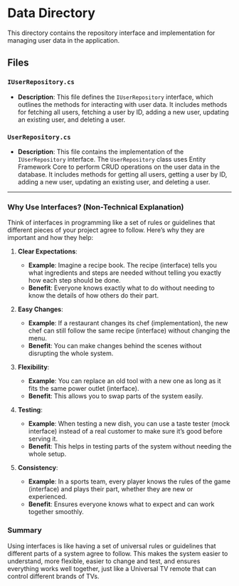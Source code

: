 # Data Directory

This directory contains the repository interface and implementation for managing user data in the application.

## Files

### `IUserRepository.cs`

- **Description**: 
  This file defines the `IUserRepository` interface, which outlines the methods for interacting with user data. It includes methods for fetching all users, fetching a user by ID, adding a new user, updating an existing user, and deleting a user.

### `UserRepository.cs`

- **Description**: 
  This file contains the implementation of the `IUserRepository` interface. The `UserRepository` class uses Entity Framework Core to perform CRUD operations on the user data in the database. It includes methods for getting all users, getting a user by ID, adding a new user, updating an existing user, and deleting a user.


---

### Why Use Interfaces? (Non-Technical Explanation)

Think of interfaces in programming like a set of rules or guidelines that different pieces of your project agree to follow. Here’s why they are important and how they help:

1. **Clear Expectations**:
   - **Example**: Imagine a recipe book. The recipe (interface) tells you what ingredients and steps are needed without telling you exactly how each step should be done.
   - **Benefit**: Everyone knows exactly what to do without needing to know the details of how others do their part.

2. **Easy Changes**:
   - **Example**: If a restaurant changes its chef (implementation), the new chef can still follow the same recipe (interface) without changing the menu.
   - **Benefit**: You can make changes behind the scenes without disrupting the whole system.

3. **Flexibility**:
   - **Example**: You can replace an old tool with a new one as long as it fits the same power outlet (interface).
   - **Benefit**: This allows you to swap parts of the system easily.

4. **Testing**:
   - **Example**: When testing a new dish, you can use a taste tester (mock interface) instead of a real customer to make sure it’s good before serving it.
   - **Benefit**: This helps in testing parts of the system without needing the whole setup.

5. **Consistency**:
   - **Example**: In a sports team, every player knows the rules of the game (interface) and plays their part, whether they are new or experienced.
   - **Benefit**: Ensures everyone knows what to expect and can work together smoothly.

### Summary
Using interfaces is like having a set of universal rules or guidelines that different parts of a system agree to follow. This makes the system easier to understand, more flexible, easier to change and test, and ensures everything works well together, just like a Universal TV remote that can control different brands of TVs.